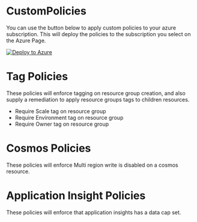 # CustomPolicies

You can use the button below to apply custom policies to your azure subscription. This will deploy the policies to the subscription you select on the Azure Page.

[![Deploy to Azure](https://aka.ms/deploytoazurebutton)](https://portal.azure.com/#create/Microsoft.Template/uri/https%3A%2F%2Fraw.githubusercontent.com%2FNewOrbit%2FCustomPolicies%2Fmain%2FBicepToArmTemplate%2Finfrastructure%2Fbicep-json%2Fpolicy-assignments.json%3Ftoken%3DGHSAT0AAAAAACCW2DQ3PMD6QIRTQTWNCBEGZQYBOAA)

# Tag Policies

These policies will enforce tagging on resource group creation, and also supply a remediation to apply resource groups tags to children resources.  

- Require Scale tag on resource group
- Require Environment tag on resource group
- Require Owner tag on resource group

# Cosmos Policies

These policies will enforce Multi region write is disabled on a cosmos resource.

# Application Insight Policies

These policies will enforce that application insights has a data cap set.
